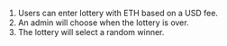 1. Users can enter lottery with ETH based on a USD fee.
2. An admin will choose when the lottery is over.
3. The lottery will select a random winner.
